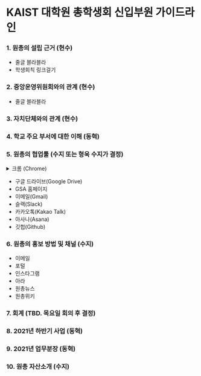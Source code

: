 KAIST 대학원 총학생회 신입부원 가이드라인
===
<!-- 되도록 링크로 빼고 내용에는 간소함을 유지할 것! -->
### 1. 원총의 설립 근거 (현수)

- 줄글 블라블라
- 학생회칙 링크걸기

### 2. 중앙운영위원회와의 관계 (현수)

- 줄글 블라블라

### 3. 자치단체와의 관계 (현수)

### 4. 학교 주요 부서에 대한 이해 (동혁)

### 5. 원총의 협업툴 (수지 또는 형욱 수지가 결정)
<details close>
<summary>크롬 (Chrome)</summary>

- 크롬 브라우저 분리의 배경
```
A: 제 브라우저 히스토리를 공유하길 원치 않아요! 
B: 그렇군요? 저도 당신의 히스토리를 공유 받고 싶지 않아요!
```
- 브라우저에서 제공하는 다중 프로필 기능을 사용해 보세요. **노란색 브라우저**가 보인다면 성공!
- 원총 구글 드라이브, 메일, 원총 홈페이지 등 많은 웹사이트를 접속할 땐 이 노란 브라우저에서 접속하세요. 비밀번호 자동 저장까지도 공유된답니다.
![크롬(Chrome)](images/chrome.png)
</details>

- 구글 드라이브(Google Drive)
- GSA 홈페이지
- 이메일(Gmail)
- 슬랙(Slack)
- 카카오톡(Kakao Talk)
- 아사나(Asana)
- 깃헙(Github)

### 6. 원총의 홍보 방법 및 채널 (수지)

- 이메일
- 포털
- 인스타그램
- 아라
- 원총뉴스
- 원총위키

### 7. 회계 (TBD. 목요일 회의 후 결정)

### 8. 2021년 하반기 사업 (동혁)

### 9. 2021년 업무분장 (동혁)

### 10. 원총 자산소개 (수지)
